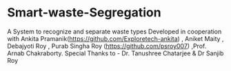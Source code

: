 # Smart-waste-Segregation
A System to recognize and separate waste types
Developed in cooperation with Ankita Pramanik(https://github.com/Exploretech-ankita)  , Aniket Maity , Debajyoti Roy , Purab Singha Roy (https://github.com/psroy007) ,Prof. Arnab Chakraborty.
Special Thanks to - Dr. Tanushree Chatarjee & Dr Sanjib Roy
